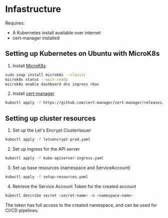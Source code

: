 # Infastructure

Requires: 
- A Kubernetes install available over internet
- cert-manager installed

## Setting up Kubernetes on Ubuntu with MicroK8s

1. Install [MicroK8s](https://microk8s.io/)
```sh
sudo snap install microk8s --classic
microk8s status --wait-ready
microk8s enable dashboard dns ingress rbac
```

2. Install [cert-manager](https://cert-manager.io/docs/installation/)
```sh
kubectl apply -f https://github.com/cert-manager/cert-manager/releases/download/v1.8.0/cert-manager.yaml
```

## Setting up cluster resources
1. Set up the Let's Encrypt ClusterIssuer
```sh
kubectl apply -f letsencrypt-prod.yaml
```

2. Set up Ingress for the API server
```sh
kubectl apply -f kube-apiserver-ingress.yaml
```

3. Set up base resources (namespace and ServiceAccount)
```sh
kubectl apply -f setup-resources.yaml
```

4. Retrieve the Service Account Token for the created account
```sh
kubectl describe secret <secret-name> -n <namespace-name>
```

The token has full access to the created namespace, and can be used for CI/CD pipelines.